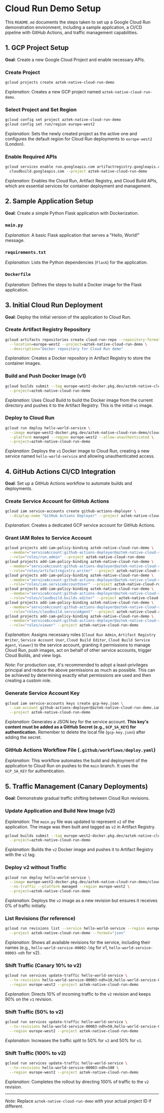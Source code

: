 # Cloud Run Demo Setup

This `README.md` documents the steps taken to set up a Google Cloud
Run demonstration environment, including a sample application, a CI/CD
pipeline with GitHub Actions, and traffic management capabilities.

## 1. GCP Project Setup

**Goal**: Create a new Google Cloud Project and enable necessary APIs.

### Create Project
```bash
gcloud projects create aztek-native-cloud-run-demo
```
_Explanation_: Creates a new GCP project named `aztek-native-cloud-run-demo`.

### Select Project and Set Region
```bash
gcloud config set project aztek-native-cloud-run-demo
gcloud config set run/region europe-west2
```
_Explanation_: Sets the newly created project as the active one and
configures the default region for Cloud Run deployments to
`europe-west2` (London).

### Enable Required APIs
```bash
gcloud services enable run.googleapis.com artifactregistry.googleapis.com \
  cloudbuild.googleapis.com --project aztek-native-cloud-run-demo
```
_Explanation_: Enables the Cloud Run, Artifact Registry, and Cloud Build
APIs, which are essential services for container deployment and
management.

## 2. Sample Application Setup

**Goal**: Create a simple Python Flask application with Dockerization.

### `main.py`
_Explanation_: A basic Flask application that serves a "Hello, World!"
message.

### `requirements.txt`
_Explanation_: Lists the Python dependencies (`Flask`) for the application.

### `Dockerfile`
_Explanation_: Defines the steps to build a Docker image for the Flask
application.

## 3. Initial Cloud Run Deployment

**Goal**: Deploy the initial version of the application to Cloud Run.

### Create Artifact Registry Repository
```bash
gcloud artifacts repositories create cloud-run-repo --repository-format=docker \
  --location=europe-west2 --project=aztek-native-cloud-run-demo \
  --description="Docker repository for Cloud Run demo"
```
_Explanation_: Creates a Docker repository in Artifact Registry to store
the container images.

### Build and Push Docker Image (v1)
```bash
gcloud builds submit --tag europe-west2-docker.pkg.dev/aztek-native-cloud-run-demo/cloud-run-repo/hello-world \
  --project=aztek-native-cloud-run-demo
```
_Explanation_: Uses Cloud Build to build the Docker image from the current
directory and pushes it to the Artifact Registry. This is the initial
`v1` image.

### Deploy to Cloud Run
```bash
gcloud run deploy hello-world-service \
  --image europe-west2-docker.pkg.dev/aztek-native-cloud-run-demo/cloud-run-repo/hello-world \
  --platform managed --region europe-west2 --allow-unauthenticated \
  --project=aztek-native-cloud-run-demo
```
_Explanation_: Deploys the `v1` Docker image to Cloud Run, creating a new
service named `hello-world-service` and allowing unauthenticated access.

## 4. GitHub Actions CI/CD Integration

**Goal**: Set up a GitHub Actions workflow to automate builds and
deployments.

### Create Service Account for GitHub Actions
```bash
gcloud iam service-accounts create github-actions-deployer \
  --display-name "GitHub Actions Deployer" --project aztek-native-cloud-run-demo
```
_Explanation_: Creates a dedicated GCP service account for GitHub Actions.

### Grant IAM Roles to Service Account
```bash
gcloud projects add-iam-policy-binding aztek-native-cloud-run-demo \
  --member="serviceAccount:github-actions-deployer@aztek-native-cloud-run-demo.iam.gserviceaccount.com" \
  --role="roles/run.admin" --project aztek-native-cloud-run-demo
gcloud projects add-iam-policy-binding aztek-native-cloud-run-demo \
  --member="serviceAccount:github-actions-deployer@aztek-native-cloud-run-demo.iam.gserviceaccount.com" \
  --role="roles/artifactregistry.writer" --project aztek-native-cloud-run-demo
gcloud projects add-iam-policy-binding aztek-native-cloud-run-demo \
  --member="serviceAccount:github-actions-deployer@aztek-native-cloud-run-demo.iam.gserviceaccount.com" \
  --role="roles/iam.serviceAccountUser" --project aztek-native-cloud-run-demo
gcloud projects add-iam-policy-binding aztek-native-cloud-run-demo \
  --member="serviceAccount:github-actions-deployer@aztek-native-cloud-run-demo.iam.gserviceaccount.com" \
  --role="roles/cloudbuild.builds.editor" --project aztek-native-cloud-run-demo
gcloud projects add-iam-policy-binding aztek-native-cloud-run-demo \
  --member="serviceAccount:github-actions-deployer@aztek-native-cloud-run-demo.iam.gserviceaccount.com" \
  --role="roles/cloudbuild.serviceAgent" --project aztek-native-cloud-run-demo
gcloud projects add-iam-policy-binding aztek-native-cloud-run-demo \
  --member="serviceAccount:github-actions-deployer@aztek-native-cloud-run-demo.iam.gserviceaccount.com" \
  --role="roles/viewer" --project aztek-native-cloud-run-demo
```
_Explanation_: Assigns necessary roles (`Cloud Run Admin`,
`Artifact Registry Writer`, `Service Account User`,
`Cloud Build Editor`, `Cloud Build Service Agent`, `Viewer`) to the
service account, granting it permissions to manage Cloud Run, push
images, act on behalf of other service accounts, trigger Cloud
Builds, and view logs.

_Note_: For production use, it's recommended to adopt a least-privileges
principal and reduce the above permissions as much as possible. This
can be achieved by determining exactly what permissions are used
and then creating a custom role.

### Generate Service Account Key
```bash
gcloud iam service-accounts keys create gcp-key.json \
  --iam-account github-actions-deployer@aztek-native-cloud-run-demo.iam.gserviceaccount.com \
  --project aztek-native-cloud-run-demo
```
_Explanation_: Generates a JSON key for the service account. **This key's
content must be added as a GitHub Secret (e.g., `GCP_SA_KEY`) for
authentication.** Remember to delete the local file (`gcp-key.json`)
after adding the secret.

### GitHub Actions Workflow File (`.github/workflows/deploy.yaml`)
_Explanation_: This workflow automates the build and deployment of the
application to Cloud Run on pushes to the `main` branch. It uses the
`GCP_SA_KEY` for authentication.

## 5. Traffic Management (Canary Deployments)

**Goal**: Demonstrate gradual traffic shifting between Cloud Run revisions.

### Update Application and Build New Image (v2)
_Explanation_: The `main.py` file was updated to represent `v2` of the
application. The image was then built and tagged as `v2` in Artifact
Registry.

```bash
gcloud builds submit --tag europe-west2-docker.pkg.dev/aztek-native-cloud-run-demo/cloud-run-repo/hello-world:v2 \
  --project=aztek-native-cloud-run-demo
```
_Explanation_: Builds the `v2` Docker image and pushes it to Artifact
Registry with the `v2` tag.

### Deploy v2 without Traffic
```bash
gcloud run deploy hello-world-service \
  --image europe-west2-docker.pkg.dev/aztek-native-cloud-run-demo/cloud-run-repo/hello-world:v2 \
  --no-traffic --platform managed --region europe-west2 \
  --project=aztek-native-cloud-run-demo
```
_Explanation_: Deploys the `v2` image as a new revision but ensures it
receives 0% of traffic initially.

### List Revisions (for reference)
```bash
gcloud run revisions list --service hello-world-service --region europe-west2 \
  --project aztek-native-cloud-run-demo --format="json"
```
_Explanation_: Shows all available revisions for the service, including
their names (e.g., `hello-world-service-00002-l6g` for v1,
`hello-world-service-00003-ndh` for v2).

### Shift Traffic (Canary 10% to v2)
```bash
gcloud run services update-traffic hello-world-service \
  --to-revisions hello-world-service-00003-ndh=10,hello-world-service-00002-l6g=90 \
  --region europe-west2 --project aztek-native-cloud-run-demo
```
_Explanation_: Directs 10% of incoming traffic to the `v2` revision and
keeps 90% on the `v1` revision.

### Shift Traffic (50% to v2)
```bash
gcloud run services update-traffic hello-world-service \
  --to-revisions hello-world-service-00003-ndh=50,hello-world-service-00002-l6g=50 \
  --region europe-west2 --project aztek-native-cloud-run-demo
```
_Explanation_: Increases the traffic split to 50% for `v2` and 50% for `v1`.

### Shift Traffic (100% to v2)
```bash
gcloud run services update-traffic hello-world-service \
  --to-revisions hello-world-service-00003-ndh=100 \
  --region europe-west2 --project aztek-native-cloud-run-demo
```
_Explanation_: Completes the rollout by directing 100% of traffic to the `v2`
revision.

---

_Note_: Replace `aztek-native-cloud-run-demo` with your actual project ID
if different. 